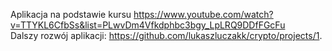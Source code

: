 Aplikacja na podstawie kursu https://www.youtube.com/watch?v=TTYKL6CfbSs&list=PLwvDm4Vfkdphbc3bgy_LpLRQ9DDfFGcFu
<br />
Dalszy rozwój aplikacji: https://github.com/lukaszluczakk/crypto/projects/1.

